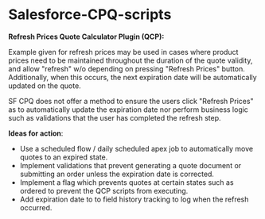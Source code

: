 # Salesforce-CPQ-scripts

**Refresh Prices Quote Calculator Plugin (QCP):**

Example given for refresh prices may be used in cases where product prices need to be maintained throughout the duration of the quote validity, and allow "refresh" w/o depending on pressing "Refresh Prices" button.  Additionally, when this occurs, the next expiration date will be automatically updated on the quote.

SF CPQ does not offer a method to ensure the users click "Refresh Prices" as to automatically update the expiration date nor perform business logic such as validations that the user has completed the refresh step.

**Ideas for action**:  
* Use a scheduled flow / daily scheduled apex job to automatically move quotes to an expired state.
* Implement validations that prevent generating a quote document or submitting an order unless the expiration date is corrected.
* Implement a flag which prevents quotes at certain states such as ordered to prevent the QCP scripts from executing.
* Add expiration date to to field history tracking to log when the refresh occurred.